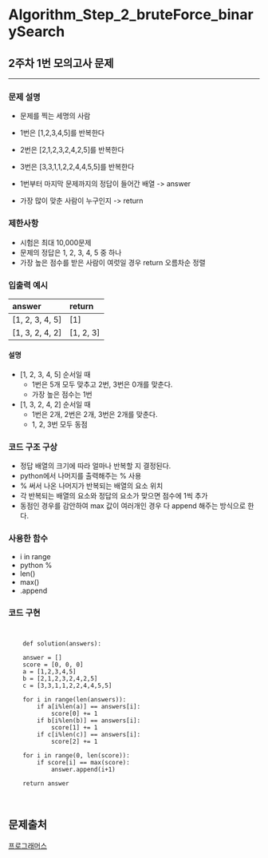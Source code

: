 # Algorithm_Step_2_bruteForce_binarySearch

## 2주차 1번 모의고사 문제 
***

### 문제 설명 
- 문제를 찍는 세명의 사람  
- 1번은 [1,2,3,4,5]를 반복한다 
- 2번은 [2,1,2,3,2,4,2,5]를 반복한다
- 3번은 [3,3,1,1,2,2,4,4,5,5]를 반복한다

- 1번부터 마지막 문제까지의 정답이 들어간 배열 -> answer
- 가장 많이 맞춘 사람이 누구인지 -> return 

### 제한사항
- 시험은 최대 10,000문제
- 문제의 정답은 1, 2, 3, 4, 5 중 하나
- 가장 높은 점수를 받은 사람이 여럿일 경우 return 오름차순 정렬 

### 입출력 예시 
 | answer          | return          |
 | :-------------- | :-------------- |
 | [1, 2, 3, 4, 5] | [1]             |
 | [1, 3, 2, 4, 2] | [1, 2, 3]       |
 

#### 설명  
- [1, 2, 3, 4, 5] 순서일 때
    - 1번은 5개 모두 맞추고 2번, 3번은 0개를 맞춘다. 
    - 가장 높은 점수는 1번
- [1, 3, 2, 4, 2] 순서일 때
    - 1번은 2개, 2번은 2개, 3번은 2개를 맞춘다. 
    - 1, 2, 3번 모두 동점

### 코드 구조 구상

- 정답 배열의 크기에 따라 얼마나 반복할 지 결정된다.
- python에서 나머지를 출력해주는 % 사용  
- % 써서 나온 나머지가 반복되는 배열의 요소 위치 
- 각 반복되는 배열의 요소와 정답의 요소가 맞으면 점수에 1씩 추가
- 동점인 경우를 감안하여 max 값이 여러개인 경우 다 append 해주는 방식으로 한다.

### 사용한 함수 
- i in range 
- python %
- len()
- max()
- .append 

### 코드 구현

<pre>
<code>

    def solution(answers):
    
    answer = []
    score = [0, 0, 0]
    a = [1,2,3,4,5] 
    b = [2,1,2,3,2,4,2,5] 
    c = [3,3,1,1,2,2,4,4,5,5] 
    
    for i in range(len(answers)):
        if a[i%len(a)] == answers[i]:
            score[0] += 1
        if b[i%len(b)] == answers[i]:
            score[1] += 1
        if c[i%len(c)] == answers[i]:
            score[2] += 1
    
    for i in range(0, len(score)):
        if score[i] == max(score):
            answer.append(i+1)
    
    return answer

</code>
</pre>

## 문제출처
[프로그래머스](https://programmers.co.kr/learn/courses/30/lessons/42840)